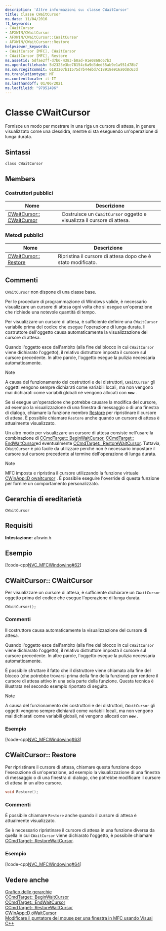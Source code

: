 ```yaml
---
description: 'Altre informazioni su: classe CWaitCursor'
title: Classe CWaitCursor
ms.date: 11/04/2016
f1_keywords:
- CWaitCursor
- AFXWIN/CWaitCursor
- AFXWIN/CWaitCursor::CWaitCursor
- AFXWIN/CWaitCursor::Restore
helpviewer_keywords:
- CWaitCursor [MFC], CWaitCursor
- CWaitCursor [MFC], Restore
ms.assetid: 5dfae2ff-d7b6-4383-b0ad-91e0868c67b3
ms.openlocfilehash: 5d2323e3be78154c6a9d3ded55ab9e1a951d78b7
ms.sourcegitcommit: 6183207b11575d7b44ebd7c18918e916a0d8c63d
ms.translationtype: MT
ms.contentlocale: it-IT
ms.lasthandoff: 01/06/2021
ms.locfileid: "97951496"
---
```

# <a name="cwaitcursor-class"></a>Classe CWaitCursor

Fornisce un modo per mostrare in una riga un cursore di attesa, in genere visualizzato come una clessidra, mentre si sta eseguendo un'operazione di lunga durata.

## <a name="syntax"></a>Sintassi

```
class CWaitCursor
```

## <a name="members"></a>Members

### <a name="public-constructors"></a>Costruttori pubblici

|Nome|Descrizione|
|----------|-----------------|
|[CWaitCursor:: CWaitCursor](#cwaitcursor)|Costruisce un `CWaitCursor` oggetto e visualizza il cursore di attesa.|

### <a name="public-methods"></a>Metodi pubblici

|Nome|Descrizione|
|----------|-----------------|
|[CWaitCursor:: Restore](#restore)|Ripristina il cursore di attesa dopo che è stato modificato.|

## <a name="remarks"></a>Commenti

`CWaitCursor` non dispone di una classe base.

Per le procedure di programmazione di Windows valide, è necessario visualizzare un cursore di attesa ogni volta che si esegue un'operazione che richiede una notevole quantità di tempo.

Per visualizzare un cursore di attesa, è sufficiente definire una `CWaitCursor` variabile prima del codice che esegue l'operazione di lunga durata. Il costruttore dell'oggetto causa automaticamente la visualizzazione del cursore di attesa.

Quando l'oggetto esce dall'ambito (alla fine del blocco in cui `CWaitCursor` viene dichiarato l'oggetto), il relativo distruttore imposta il cursore sul cursore precedente. In altre parole, l'oggetto esegue la pulizia necessaria automaticamente.

> [!NOTE]
> A causa del funzionamento dei costruttori e dei distruttori, `CWaitCursor` gli oggetti vengono sempre dichiarati come variabili locali, ma non vengono mai dichiarati come variabili globali né vengono allocati con **`new`** .

Se si esegue un'operazione che potrebbe causare la modifica del cursore, ad esempio la visualizzazione di una finestra di messaggio o di una finestra di dialogo, chiamare la funzione membro [Restore](#restore) per ripristinare il cursore di attesa. È possibile chiamare `Restore` anche quando un cursore di attesa è attualmente visualizzato.

Un altro modo per visualizzare un cursore di attesa consiste nell'usare la combinazione di [CCmdTarget:: BeginWaitCursor](../../mfc/reference/ccmdtarget-class.md#beginwaitcursor), [CCmdTarget:: EndWaitCursor](../../mfc/reference/ccmdtarget-class.md#endwaitcursor)ed eventualmente [CCmdTarget:: RestoreWaitCursor](../../mfc/reference/ccmdtarget-class.md#restorewaitcursor). Tuttavia, `CWaitCursor` è più facile da utilizzare perché non è necessario impostare il cursore sul cursore precedente al termine dell'operazione di lunga durata.

> [!NOTE]
> MFC imposta e ripristina il cursore utilizzando la funzione virtuale [CWinApp::D owaitcursor](../../mfc/reference/cwinapp-class.md#dowaitcursor) . È possibile eseguire l'override di questa funzione per fornire un comportamento personalizzato.

## <a name="inheritance-hierarchy"></a>Gerarchia di ereditarietà

`CWaitCursor`

## <a name="requirements"></a>Requisiti

**Intestazione:** afxwin.h

## <a name="example"></a>Esempio

[!code-cpp[NVC_MFCWindowing#62](../../mfc/reference/codesnippet/cpp/cwaitcursor-class_1.cpp)]

## <a name="cwaitcursorcwaitcursor"></a><a name="cwaitcursor"></a> CWaitCursor:: CWaitCursor

Per visualizzare un cursore di attesa, è sufficiente dichiarare un `CWaitCursor` oggetto prima del codice che esegue l'operazione di lunga durata.

```
CWaitCursor();
```

### <a name="remarks"></a>Commenti

Il costruttore causa automaticamente la visualizzazione del cursore di attesa.

Quando l'oggetto esce dall'ambito (alla fine del blocco in cui `CWaitCursor` viene dichiarato l'oggetto), il relativo distruttore imposta il cursore sul cursore precedente. In altre parole, l'oggetto esegue la pulizia necessaria automaticamente.

È possibile sfruttare il fatto che il distruttore viene chiamato alla fine del blocco (che potrebbe trovarsi prima della fine della funzione) per rendere il cursore di attesa attivo in una sola parte della funzione. Questa tecnica è illustrata nel secondo esempio riportato di seguito.

> [!NOTE]
> A causa del funzionamento dei costruttori e dei distruttori, `CWaitCursor` gli oggetti vengono sempre dichiarati come variabili locali, ma non vengono mai dichiarati come variabili globali, né vengono allocati con **`new`** .

### <a name="example"></a>Esempio

[!code-cpp[NVC_MFCWindowing#63](../../mfc/reference/codesnippet/cpp/cwaitcursor-class_2.cpp)]

## <a name="cwaitcursorrestore"></a><a name="restore"></a> CWaitCursor:: Restore

Per ripristinare il cursore di attesa, chiamare questa funzione dopo l'esecuzione di un'operazione, ad esempio la visualizzazione di una finestra di messaggio o di una finestra di dialogo, che potrebbe modificare il cursore di attesa in un altro cursore.

```cpp
void Restore();
```

### <a name="remarks"></a>Commenti

È possibile chiamare `Restore` anche quando il cursore di attesa è attualmente visualizzato.

Se è necessario ripristinare il cursore di attesa in una funzione diversa da quella in cui `CWaitCursor` viene dichiarato l'oggetto, è possibile chiamare [CCmdTarget:: RestoreWaitCursor](../../mfc/reference/ccmdtarget-class.md#restorewaitcursor).

### <a name="example"></a>Esempio

[!code-cpp[NVC_MFCWindowing#64](../../mfc/reference/codesnippet/cpp/cwaitcursor-class_3.cpp)]

## <a name="see-also"></a>Vedere anche

[Grafico delle gerarchie](../../mfc/hierarchy-chart.md)<br/>
[CCmdTarget:: BeginWaitCursor](../../mfc/reference/ccmdtarget-class.md#beginwaitcursor)<br/>
[CCmdTarget:: EndWaitCursor](../../mfc/reference/ccmdtarget-class.md#endwaitcursor)<br/>
[CCmdTarget:: RestoreWaitCursor](../../mfc/reference/ccmdtarget-class.md#restorewaitcursor)<br/>
[CWinApp::D oWaitCursor](../../mfc/reference/cwinapp-class.md#dowaitcursor)<br/>
[Modificare il puntatore del mouse per una finestra in MFC usando Visual C++](/troubleshoot/cpp/change-mouse-pointer-window-mfc)
